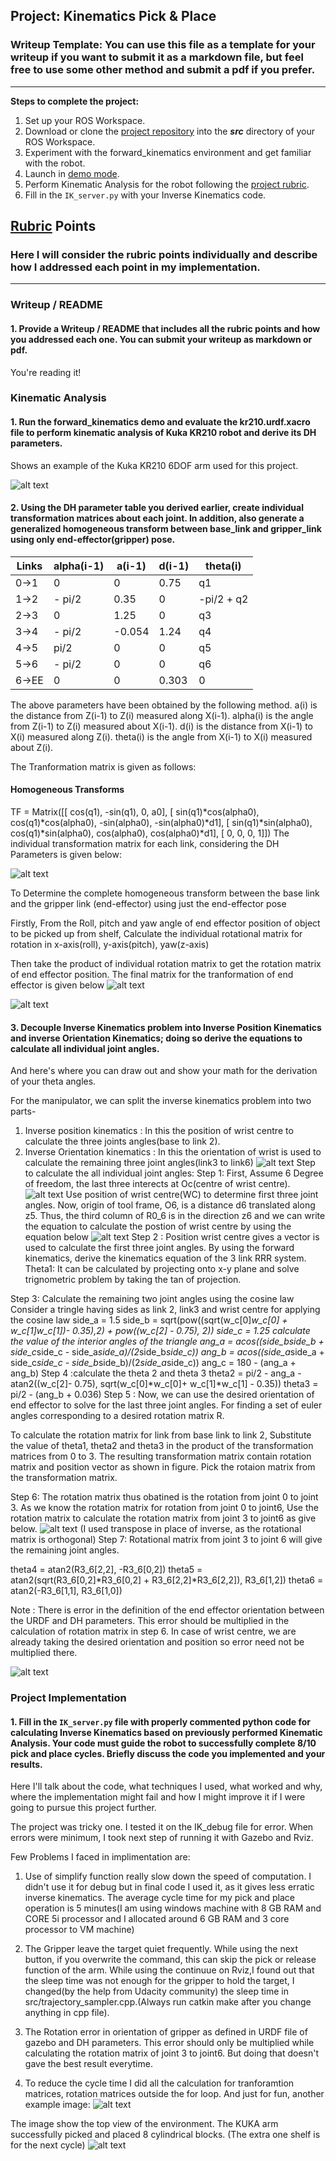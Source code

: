## Project: Kinematics Pick & Place
### Writeup Template: You can use this file as a template for your writeup if you want to submit it as a markdown file, but feel free to use some other method and submit a pdf if you prefer.

---


**Steps to complete the project:**  


1. Set up your ROS Workspace.
2. Download or clone the [project repository](https://github.com/udacity/RoboND-Kinematics-Project) into the ***src*** directory of your ROS Workspace.  
3. Experiment with the forward_kinematics environment and get familiar with the robot.
4. Launch in [demo mode](https://classroom.udacity.com/nanodegrees/nd209/parts/7b2fd2d7-e181-401e-977a-6158c77bf816/modules/8855de3f-2897-46c3-a805-628b5ecf045b/lessons/91d017b1-4493-4522-ad52-04a74a01094c/concepts/ae64bb91-e8c4-44c9-adbe-798e8f688193).
5. Perform Kinematic Analysis for the robot following the [project rubric](https://review.udacity.com/#!/rubrics/972/view).
6. Fill in the `IK_server.py` with your Inverse Kinematics code. 


[//]: # (Image References)

[image1]: ./misc_images/misc1.png
[image2]: ./misc_images/misc3.png
[image3]: ./misc_images/misc2.png
[image4]: ./misc_images/misc4.png
[image5]: ./misc_images/misc5.png
[image6]: ./misc_images/misc6.png
[image7]: ./misc_images/misc7.png
[image8]: ./misc_images/misc8.png
[image9]: ./misc_images/misc9.png
[image10]: ./misc_images/misc10.png

## [Rubric](https://review.udacity.com/#!/rubrics/972/view) Points
### Here I will consider the rubric points individually and describe how I addressed each point in my implementation.  

---
### Writeup / README

#### 1. Provide a Writeup / README that includes all the rubric points and how you addressed each one.  You can submit your writeup as markdown or pdf.  

You're reading it!

### Kinematic Analysis
#### 1. Run the forward_kinematics demo and evaluate the kr210.urdf.xacro file to perform kinematic analysis of Kuka KR210 robot and derive its DH parameters.

Shows an example of the Kuka KR210 6DOF arm used for this project.

![alt text][image1]

#### 2. Using the DH parameter table you derived earlier, create individual transformation matrices about each joint. In addition, also generate a generalized homogeneous transform between base_link and gripper_link using only end-effector(gripper) pose.

Links | alpha(i-1) | a(i-1) | d(i-1) | theta(i)
  --- | --- | --- | --- | ---
0->1  | 0      | 0 | 0.75 | q1
1->2  | - pi/2 | 0.35 | 0 | -pi/2 + q2
2->3  | 0      | 1.25 | 0 | q3
3->4  | - pi/2 | -0.054 | 1.24 | q4
4->5  |   pi/2 | 0    | 0 | q5
5->6  | - pi/2  | 0   | 0 | q6
6->EE | 0      | 0    | 0.303 | 0

The above parameters have been obtained by the following method.
a(i) is the distance from Z(i-1) to Z(i) measured along X(i-1).
alpha(i) is the angle from Z(i-1) to Z(i) measured about X(i-1).
d(i) is the distance from X(i-1) to X(i) measured along Z(i).
theta(i) is the angle from X(i-1) to X(i) measured about Z(i).

The Tranformation matrix is given as follows:
#### Homogeneous Transforms
TF = Matrix([[             cos(q1),            -sin(q1),            0,              a0],
               [ sin(q1)*cos(alpha0), cos(q1)*cos(alpha0), -sin(alpha0), -sin(alpha0)*d1],
               [ sin(q1)*sin(alpha0), cos(q1)*sin(alpha0),  cos(alpha0),  cos(alpha0)*d1],
               [                   0,                   0,            0,               1]])
The individual transformation matrix for each link, considering the DH Parameters is given below:

![alt text][image4]

To Determine the complete homogeneous transform between the base link and the gripper link (end-effector) using just the end-effector pose 

Firstly, From the Roll, pitch and yaw angle of end effector position of object to be picked up from shelf, Calculate the individual rotational matrix for rotation in x-axis(roll), y-axis(pitch), yaw(z-axis) 

Then take the product of individual rotation matrix to get the rotation matrix of end effector position.
The final matrix for the tranformation of end effector is given below 
![alt text][image7]


![alt text][image5]

#### 3. Decouple Inverse Kinematics problem into Inverse Position Kinematics and inverse Orientation Kinematics; doing so derive the equations to calculate all individual joint angles.

And here's where you can draw out and show your math for the derivation of your theta angles. 

For the manipulator, we can split the inverse kinematics problem into two parts- 
1. Inverse position kinematics : In this the position of wrist centre to calculate the three joints angles(base to link 2).
2. Inverse Orientation kinematics : In this the orientation of wrist is used to calculate the remaining three joint angles(link3 to link6)
![alt text][image2]
Step to calculate the all individual joint angles:
Step 1: First, Assume 6 Degree of freedom, the last three interects at Oc(centre of wrist centre). 
![alt text][image6]
Use position of wrist centre(WC) to determine first three joint angles. 
Now, origin of tool frame, O6, is a distance d6 translated along z5. 
Thus, the third column of R0_6 is in the direction z6 and we can write the equation to calculate the postion of wrist centre by using the equation below
![alt text][image8]
Step 2 : Position wrist centre gives a vector is used to calculate the first three joint angles. By using the forward kinematics, derive the kinematics equation of the 3 link RRR system. 
Theta1: It can be calculated by projecting onto x-y plane and solve trignometric problem by taking the tan of projection.

Step 3: Calculate the remaining two joint angles using the cosine law
Consider a tringle having sides as link 2, link3 and wrist centre for applying the cosine law
    side_a = 1.5
    side_b = sqrt(pow((sqrt(w_c[0]*w_c[0] + w_c[1]*w_c[1])- 0.35),2) + pow((w_c[2] - 0.75), 2))
    side_c = 1.25 
calculate the value of the interior angles of the triangle
    ang_a = acos((side_b*side_b + side_c*side_c - side_a*side_a)/(2*side_b*side_c))
    ang_b = acos((side_a*side_a + side_c*side_c - side_b*side_b)/(2*side_a*side_c))
    ang_c = 180 - (ang_a + ang_b)
Step 4 :calculate the theta 2 and theta 3 
    theta2 =  pi/2 - ang_a - atan2((w_c[2]- 0.75), sqrt(w_c[0]*w_c[0]+ w_c[1]*w_c[1] - 0.35))
    theta3 = pi/2 - (ang_b + 0.036)
Step 5 : Now, we can use the desired orientation of end effector to solve for the last three joint angles. For finding a set of euler angles corresponding to a desired rotation matrix R.

To calculate the rotation matrix for link from base link to link 2, Substitute the value of theta1, theta2 and theta3 in the product of the transformation matrices from 0 to 3. The resulting transformation matrix contain rotation matrix and position vector as shown in figure.
Pick the rotaion matrix from the transformation matrix.

Step 6: The rotation matrix thus obatined is the rotation from joint 0 to joint 3. As we know the rotation matrix for rotation from joint 0 to joint6, Use the rotation matrix to calculate the rotation matrix from joint 3 to joint6 as give below.
![alt text][image9]
(I used transpose in place of inverse, as the rotational matrix is orthogonal)
Step 7: Rotational matrix from joint 3 to joint 6 will give the remaining joint angles.

theta4 = atan2(R3_6[2,2], -R3_6[0,2])
theta5 = atan2(sqrt(R3_6[0,2]*R3_6[0,2] + R3_6[2,2]*R3_6[2,2]), R3_6[1,2])
theta6 = atan2(-R3_6[1,1], R3_6[1,0])

Note : There is error in the definition of the end effector orientation between the URDF and DH parameters. This error should be multiplied in the calculation of rotation matrix in step 6. In case of wrist centre, we are already taking the desired orientation and position so error need not be multiplied there.  

![alt text][image3]

### Project Implementation

#### 1. Fill in the `IK_server.py` file with properly commented python code for calculating Inverse Kinematics based on previously performed Kinematic Analysis. Your code must guide the robot to successfully complete 8/10 pick and place cycles. Briefly discuss the code you implemented and your results. 


Here I'll talk about the code, what techniques I used, what worked and why, where the implementation might fail and how I might improve it if I were going to pursue this project further.  

The project was tricky one. I tested it on the IK_debug file for error. When errors were minimum, I took next step of running it with Gazebo and Rviz. 

Few Problems I faced in implimentation are:

1. Use of simplify function really slow down the speed of computation. I didn't use it for debug but in final code I used it, as it gives less erratic inverse kinematics. The average cycle time for my pick and place operation is 5 minutes(I am using windows machine with 8 GB RAM and CORE 5i processor and I allocated around 6 GB RAM and 3 core processor to VM machine)

2. The Gripper leave the target quiet frequently. While using the next button, if you overwrite the command, this can skip the pick or release function of the arm. While using the continuue on Rviz,I found out that the sleep time was not enough for the gripper to hold the target, I changed(by the help from Udacity community) the sleep time in src/trajectory_sampler.cpp.(Always run catkin make after you change anything in cpp file).

3. The Rotation error in orientation of gripper as defined in URDF file of gazebo and DH parameters. This error should only be multiplied while calculating the rotation matrix of joint 3 to joint6. But doing that doesn't gave the best result everytime. 

4. To reduce the cycle time I did all the calculation for tranforamtion matrices, rotation matrices outside the for loop. 
And just for fun, another example image:
![alt text][image3]

The image show the top view of the environment. The KUKA arm successfully picked and placed 8 cylindrical blocks. (The extra one shelf is for the next cycle)
![alt text][image10]

